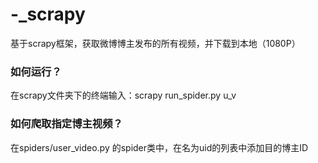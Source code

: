 # -_scrapy
基于scrapy框架，获取微博博主发布的所有视频，并下载到本地（1080P）
### 如何运行？
在scrapy文件夹下的终端输入：scrapy run_spider.py u_v 
### 如何爬取指定博主视频？
在spiders/user_video.py 的spider类中，在名为uid的列表中添加目的博主ID
